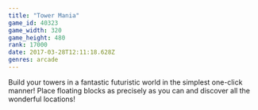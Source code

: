 ```yaml
---
title: "Tower Mania"
game_id: 40323
game_width: 320
game_height: 480
rank: 17000
date: 2017-03-28T12:11:18.628Z
genres: arcade
---
```

Build your towers in a fantastic futuristic world in the simplest one-click manner! Place floating blocks as precisely as you can and discover all the wonderful locations!